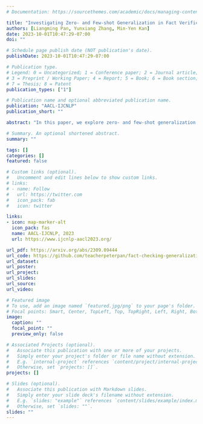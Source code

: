 ```yaml
---
# Documentation: https://sourcethemes.com/academic/docs/managing-content/

title: "Investigating Zero- and Few-shot Generalization in Fact Verification"
authors: [Liangming Pan, Yunxiang Zhang, Min-Yen Kan]
date: 2023-10-01T10:47:29-07:00
doi: ""

# Schedule page publish date (NOT publication's date).
publishDate: 2023-10-01T10:47:29-07:00

# Publication type.
# Legend: 0 = Uncategorized; 1 = Conference paper; 2 = Journal article;
# 3 = Preprint / Working Paper; 4 = Report; 5 = Book; 6 = Book section;
# 7 = Thesis; 8 = Patent
publication_types: ["1"]

# Publication name and optional abbreviated publication name.
publication: "AACL-IJCNLP"
publication_short: ""

abstract: "In this paper, we explore zero- and few-shot generalization for fact verification (FV), which aims to generalize the FV model trained on well-resourced domains (e.g., Wikipedia) to low-resourced domains that lack human annotations. To this end, we first construct a benchmark dataset collection which contains 11 FV datasets representing 6 domains. We conduct an empirical analysis of generalization across these FV datasets, finding that current models generalize poorly. Our analysis reveals that several factors affect generalization, including dataset size, length of evidence, and the type of claims. Finally, we show that two directions of work improve generalization: 1) incorporating domain knowledge via pretraining on specialized domains, and 2) automatically generating training data via claim generation."

# Summary. An optional shortened abstract.
summary: ""

tags: []
categories: []
featured: false

# Custom links (optional).
#   Uncomment and edit lines below to show custom links.
# links:
# - name: Follow
#   url: https://twitter.com
#   icon_pack: fab
#   icon: twitter

links:
- icon: map-marker-alt
  icon_pack: fas
  name: AACL-IJCNLP, 2023
  url: https://www.ijcnlp-aacl2023.org/

url_pdf: https://arxiv.org/abs/2309.09444
url_code: https://github.com/teacherpeterpan/fact-checking-generalization
url_dataset:
url_poster:
url_project:
url_slides:
url_source:
url_video:

# Featured image
# To use, add an image named `featured.jpg/png` to your page's folder. 
# Focal points: Smart, Center, TopLeft, Top, TopRight, Left, Right, BottomLeft, Bottom, BottomRight.
image:
  caption: ""
  focal_point: ""
  preview_only: false

# Associated Projects (optional).
#   Associate this publication with one or more of your projects.
#   Simply enter your project's folder or file name without extension.
#   E.g. `internal-project` references `content/project/internal-project/index.md`.
#   Otherwise, set `projects: []`.
projects: []

# Slides (optional).
#   Associate this publication with Markdown slides.
#   Simply enter your slide deck's filename without extension.
#   E.g. `slides: "example"` references `content/slides/example/index.md`.
#   Otherwise, set `slides: ""`.
slides: ""
---
```

